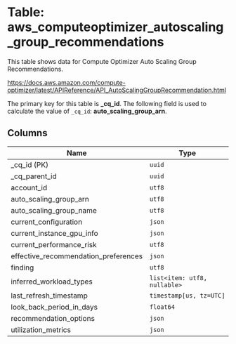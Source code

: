 # Table: aws_computeoptimizer_autoscaling_group_recommendations

This table shows data for Compute Optimizer Auto Scaling Group Recommendations.

https://docs.aws.amazon.com/compute-optimizer/latest/APIReference/API_AutoScalingGroupRecommendation.html

The primary key for this table is **_cq_id**.
The following field is used to calculate the value of `_cq_id`: **auto_scaling_group_arn**.

## Columns

| Name          | Type          |
| ------------- | ------------- |
|_cq_id (PK)|`uuid`|
|_cq_parent_id|`uuid`|
|account_id|`utf8`|
|auto_scaling_group_arn|`utf8`|
|auto_scaling_group_name|`utf8`|
|current_configuration|`json`|
|current_instance_gpu_info|`json`|
|current_performance_risk|`utf8`|
|effective_recommendation_preferences|`json`|
|finding|`utf8`|
|inferred_workload_types|`list<item: utf8, nullable>`|
|last_refresh_timestamp|`timestamp[us, tz=UTC]`|
|look_back_period_in_days|`float64`|
|recommendation_options|`json`|
|utilization_metrics|`json`|